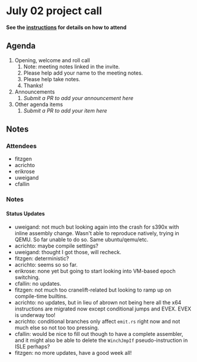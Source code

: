 # July 02 project call

**See the [instructions](../README.md) for details on how to attend**

## Agenda
1. Opening, welcome and roll call
    1. Note: meeting notes linked in the invite.
    1. Please help add your name to the meeting notes.
    1. Please help take notes.
    1. Thanks!
1. Announcements
    1. _Submit a PR to add your announcement here_
1. Other agenda items
    1. _Submit a PR to add your item here_

## Notes

### Attendees

* fitzgen
* acrichto
* erikrose
* uweigand
* cfallin

### Notes

#### Status Updates

* uweigand: not much but looking again into the crash for s390x with inline
  assembly change. Wasn't able to reproduce natively, trying in QEMU. So far
  unable to do so. Same ubuntu/qemu/etc.
* acrichto: maybe compile settings?
* uweigand: thought I got those, will recheck.
* fitzgen: deterministic?
* acrichto: seems so so far.
* erikrose: none yet but going to start looking into VM-based epoch switching.
* cfallin: no updates.
* fitzgen: not much too cranelift-related but looking to ramp up on compile-time
  builtins.
* acrichto: no updates, but in lieu of abrown not being here all the x64
  instructions are migrated now except conditional jumps and EVEX. EVEX is
  underway too!
* acrichto: conditional branches only affect `emit.rs` right now and not much
  else so not too too pressing.
* cfallin: would be nice to fill out though to have a complete assembler, and it
  might also be able to delete the `WinchJmpIf` pseudo-instruction in ISLE
  perhaps?
* fitzgen: no more updates, have a good week all!

